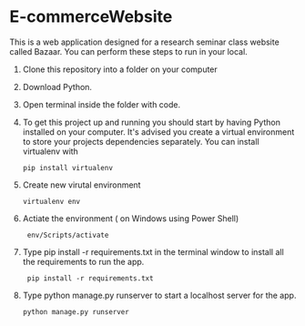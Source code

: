 # E-commerceWebsite
This is a web application designed for a research seminar class website called Bazaar. 
You can perform these steps to run in your local.

1. Clone this repository into a folder on your computer
2. Download Python.
3. Open terminal inside the folder with code. 
4. To get this project up and running you should start by having Python installed on your computer. It's advised you create a virtual environment to store your projects dependencies separately. You can install virtualenv with
   
   ```
   pip install virtualenv
   ```
6. Create new virutal environment
     ``` 
    virtualenv env
     ```
8. Actiate the environment ( on Windows using Power Shell)
   ```
    env/Scripts/activate 
   ```
10. Type pip install -r requirements.txt in the terminal window to install all the requirements to run the app.
    ```
     pip install -r requirements.txt
    ```
12. Type python manage.py runserver to start a localhost server for the app.
    ```
    python manage.py runserver
    ```

